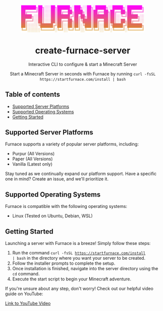 <p align="center">
  <picture>
  <img src="./assets/logo_text.png" width="400" alt="Logo for Furnace">
</picture>
</p>

<h1 align="center">
  create-furnace-server
</h1>

<p align="center">
  Interactive CLI to configure & start a Minecraft Server
</p>

<p align="center">
  Start a Minecraft Server in seconds with Furnace by running <code>curl -fsSL https://startfurnace.com/install | bash</code>
</p>


## Table of contents

- [Supported Server Platforms](#supported-server-platforms)
- [Supported Operating Systems](#supported-operating-systems)
- [Getting Started](#getting-started)

## Supported Server Platforms

Furnace supports a variety of popular server platforms, including:

- Purpur (All Versions)
- Paper (All Versions)
- Vanilla (Latest only)

Stay tuned as we continually expand our platform support. Have a specific one in mind? Create an issue, and we'll prioritize it.

## Supported Operating Systems

Furnace is compatible with the following operating systems:

- Linux (Tested on Ubuntu, Debian, WSL)

## Getting Started

Launching a server with Furnace is a breeze! Simply follow these steps:

1. Run the command <code>curl -fsSL https://startfurnace.com/install | bash</code> in the directory where you want your server to be created.
2. Follow the installer prompts to complete the setup.
3. Once installation is finished, navigate into the server directory using the `cd` command.
4. Execute the start script to begin your Minecraft adventure.

If you're unsure about any step, don't worry! Check out our helpful video guide on YouTube:

[Link to YouTube Video](insert_youtube_link_here)